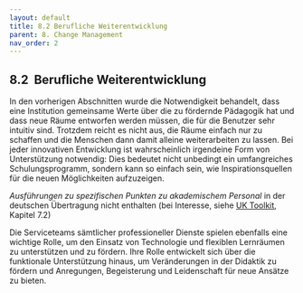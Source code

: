 ```yaml
---
layout: default
title: 8.2 Berufliche Weiterentwicklung
parent: 8. Change Management
nav_order: 2
---
```


## 8.2  Berufliche Weiterentwicklung

In den vorherigen Abschnitten wurde die Notwendigkeit behandelt,
dass eine Institution gemeinsame Werte über die zu fördernde
Pädagogik hat und dass neue Räume entworfen werden müssen, die für die
Benutzer sehr intuitiv sind. Trotzdem reicht es nicht aus, die Räume
einfach nur zu schaffen und die Menschen dann damit alleine
weiterarbeiten zu lassen. Bei jeder innovativen Entwicklung ist
wahrscheinlich irgendeine Form von Unterstützung notwendig: Dies
bedeutet nicht unbedingt ein umfangreiches Schulungsprogramm, sondern
kann so einfach sein, wie Inspirationsquellen für die neuen
Möglichkeiten aufzuzeigen.

*Ausführungen zu spezifischen Punkten zu akademischem Personal* in der deutschen Übertragung nicht enthalten (bei Interesse, siehe [UK Toolkit](https://www.ucisa.ac.uk/learningspace), Kapitel 7.2)

Die Serviceteams sämtlicher professioneller Dienste spielen ebenfalls
eine wichtige Rolle, um den Einsatz von Technologie und flexiblen
Lernräumen zu unterstützen und zu fördern. Ihre Rolle entwickelt sich
über die funktionale Unterstützung hinaus, um Veränderungen in der
Didaktik zu fördern und Anregungen, Begeisterung und Leidenschaft für
neue Ansätze zu bieten.
